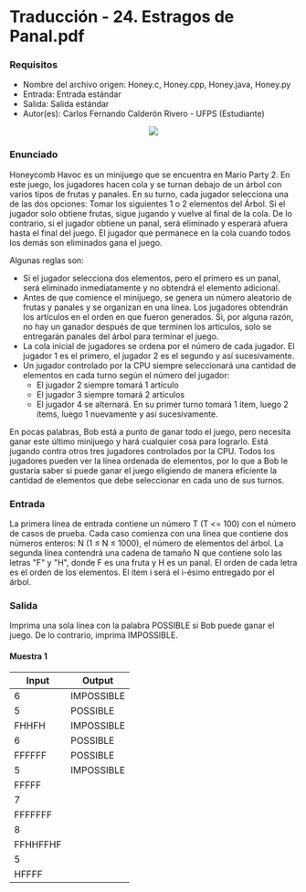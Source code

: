 # Traducción - 24. Estragos de Panal.pdf

### Requisitos
- Nombre del archivo origen: Honey.c, Honey.cpp, Honey.java, Honey.py
- Entrada: Entrada estándar
- Salida: Salida estándar
- Autor(es): Carlos Fernando Calderón Rivero - UFPS (Estudiante)

<div align="center"><img src="https://github.com/josuerom/maraton-programacionUMD/blob/main/img/24_Honey.png"></div>

### Enunciado
Honeycomb Havoc es un minijuego que se encuentra en Mario Party 2. En este juego, los jugadores hacen cola y se turnan debajo de un árbol con varios tipos de frutas y panales. En su turno, cada jugador selecciona una de las dos opciones: Tomar los siguientes 1 o 2 elementos del Árbol. Si el jugador solo obtiene frutas, sigue jugando y vuelve al final de la cola. De lo contrario, si el jugador obtiene un panal, será eliminado y esperará afuera hasta el final del juego. El jugador que permanece en la cola cuando todos los demás son eliminados gana el juego.

Algunas reglas son:
- Si el jugador selecciona dos elementos, pero el primero es un panal, será eliminado inmediatamente y no obtendrá el elemento adicional.
- Antes de que comience el minijuego, se genera un número aleatorio de frutas y panales y se organizan en una línea. Los jugadores obtendrán los artículos en el orden en que fueron generados. Si, por alguna razón, no hay un ganador después de que terminen los artículos, solo se entregarán panales del árbol para terminar el juego.
- La cola inicial de jugadores se ordena por el número de cada jugador. El jugador 1 es el primero, el jugador 2 es el segundo y así sucesivamente.
- Un jugador controlado por la CPU siempre seleccionará una cantidad de elementos en cada turno según el número del jugador:
    - El jugador 2 siempre tomará 1 artículo
    - El jugador 3 siempre tomará 2 artículos
    - El jugador 4 se alternará. En su primer turno tomará 1 ítem, luego 2 ítems, luego 1 nuevamente y así sucesivamente.

En pocas palabras, Bob está a punto de ganar todo el juego, pero necesita ganar este último minijuego y hará cualquier cosa para lograrlo. Está jugando contra otros tres jugadores controlados por la CPU. Todos los jugadores pueden ver la línea ordenada de elementos, por lo que a Bob le gustaría saber si puede ganar el juego eligiendo de manera eficiente la cantidad de elementos que debe seleccionar en cada uno de sus turnos.

### Entrada
La primera línea de entrada contiene un número T (T <= 100) con el número de casos de prueba. Cada caso comienza con una línea que contiene dos números enteros: N (1 ≤ N ≤ 1000), el número de elementos del árbol. La segunda línea contendrá una cadena de tamaño N que contiene solo las letras "F" y "H", donde F es una fruta y H es un panal. El orden de cada letra es el orden de los elementos. El ítem i será el i-ésimo entregado por el árbol.

### Salida
Imprima una sola línea con la palabra POSSIBLE si Bob puede ganar el juego. De lo contrario, imprima IMPOSSIBLE.

#### Muestra 1
| Input | Output |
| ----- | ------ |
| 6 | IMPOSSIBLE |
| 5 | POSSIBLE |
| FHHFH | IMPOSSIBLE |
| 6 | POSSIBLE |
| FFFFFF | POSSIBLE |
| 5 | IMPOSSIBLE |
| FFFFF |  |
| 7 |  |
| FFFFFFF |  |
| 8 |  |
| FFHHFFHF |  |
| 5 |  |
| HFFFF |  |